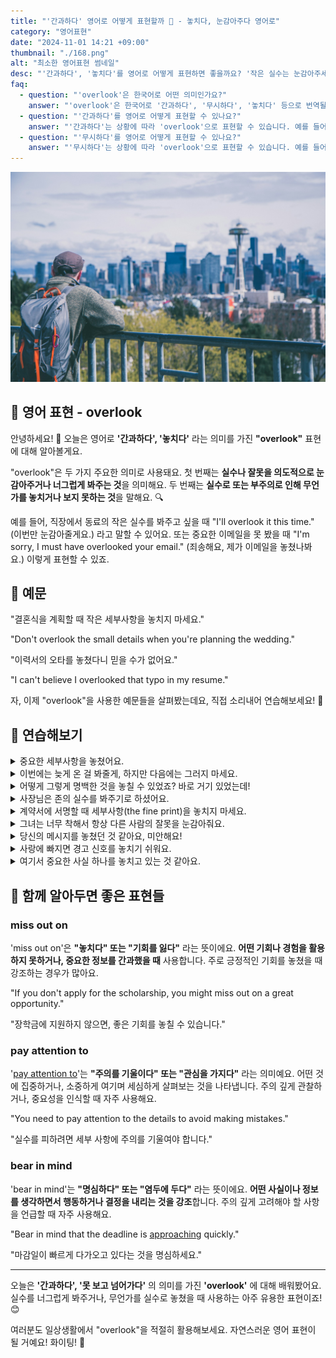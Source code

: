 ```yaml
---
title: "'간과하다' 영어로 어떻게 표현할까 🤫 - 놓치다, 눈감아주다 영어로"
category: "영어표현"
date: "2024-11-01 14:21 +09:00"
thumbnail: "./168.png"
alt: "최소한 영어표현 썸네일"
desc: "'간과하다', '놓치다'를 영어로 어떻게 표현하면 좋을까요? '작은 실수는 눈감아주세요.', '중요한 세부사항을 놓쳤어요.' 등을 영어로 표현하는 법을 배워봅시다. 다양한 예문을 통해서 연습하고 본인의 표현으로 만들어 보세요."
faq:
  - question: "'overlook'은 한국어로 어떤 의미인가요?"
    answer: "'overlook'은 한국어로 '간과하다', '무시하다', '놓치다' 등으로 번역될 수 있습니다. 주로 어떤 것을 주의 깊게 보지 않거나, 놓치는 상황에서 사용됩니다."
  - question: "'간과하다'를 영어로 어떻게 표현할 수 있나요?"
    answer: "'간과하다'는 상황에 따라 'overlook'으로 표현할 수 있습니다. 예를 들어, '그의 실수를 간과했어'는 'I overlooked his mistake'로 말할 수 있습니다."
  - question: "'무시하다'를 영어로 어떻게 표현할 수 있나요?"
    answer: "'무시하다'는 상황에 따라 'overlook'으로 표현할 수 있습니다. 예를 들어, '그의 의견을 무시하면 안 돼'는 'You shouldn't overlook his opinion'으로 말할 수 있습니다."
---
```


![도시를 내려다 보고 있는 남성](./168-1.jpg)

## 🌟 영어 표현 - overlook

안녕하세요! 👋 오늘은 영어로 **'간과하다', '놓치다'** 라는 의미를 가진 **"overlook"** 표현에 대해 알아볼게요.

"overlook"은 두 가지 주요한 의미로 사용돼요. 첫 번째는 **실수나 잘못을 의도적으로 눈감아주거나 너그럽게 봐주는 것**을 의미해요. 두 번째는 **실수로 또는 부주의로 인해 무언가를 놓치거나 보지 못하는 것**을 말해요. 🔍

예를 들어, 직장에서 동료의 작은 실수를 봐주고 싶을 때 "I'll overlook it this time." (이번만 눈감아줄게요.) 라고 말할 수 있어요. 또는 중요한 이메일을 못 봤을 때 "I'm sorry, I must have overlooked your email." (죄송해요, 제가 이메일을 놓쳤나봐요.) 이렇게 표현할 수 있죠.

<div 
  data-inline-banner="🎉 새해에는 스픽 AI와 함께 영어 공부하자" 
  data-inline-banner-subtext="설날 특별 할인으로 60%할인 + 추가 7만원 할인! (~2/3)" 
  data-inline-banner-link="https://app.usespeak.com/kr-ko/sale/kr-affiliate-special/?ref=engple-inline"
  data-inline-banner-caption="해당 링크를 통해 구매시 일정액의 수수료를 지급받습니다.">
</div>

## 📖 예문

"결혼식을 계획할 때 작은 세부사항을 놓치지 마세요."

"Don't overlook the small details when you're planning the wedding."

"이력서의 오타를 놓쳤다니 믿을 수가 없어요."

"I can't believe I overlooked that typo in my resume."

자, 이제 "overlook"을 사용한 예문들을 살펴봤는데요, 직접 소리내어 연습해보세요! 🎯

## 💬 연습해보기

<details>
<summary>중요한 세부사항을 놓쳤어요.</summary>
<span>I overlooked some important details.</span>
</details>

<details>
<summary>이번에는 늦게 온 걸 봐줄게, 하지만 다음에는 그러지 마세요.</summary>
<span>I'll overlook your late arrival this time, but don't let it happen again.</span>
</details>

<details>
<summary>어떻게 그렇게 명백한 것을 놓칠 수 있었죠? 바로 거기 있었는데!</summary>
<span>How could I overlook something so obvious? It was right there!</span>
</details>

<details>
<summary>사장님은 존의 실수를 봐주기로 하셨어요.</summary>
<span>The boss <a href="/blog/in-english/062.decide-to/">decided to</a> overlook John's mistake.</span>
</details>

<details>
<summary>계약서에 서명할 때 세부사항(the fine print)을 놓치지 마세요.</summary>
<span>Don't overlook the fine print when you sign the contract.</span>
</details>

<details>
<summary>그녀는 너무 착해서 항상 다른 사람의 잘못을 눈감아줘요.</summary>
<span>She's too nice - she always overlooks other people's faults.</span>
</details>

<details>
<summary>당신의 메시지를 놓쳤던 것 같아요, 미안해요!</summary>
<span>I must have overlooked your message, sorry about that!</span>
</details>

<details>
<summary>사랑에 빠지면 경고 신호를 놓치기 쉬워요.</summary>
<span>It's easy to overlook the warning signs when you're in love.</span>
</details>

<details>
<summary>여기서 중요한 사실 하나를 놓치고 있는 것 같아요.</summary>
<span>You seem to be overlooking one important fact here.</span>
</details>

## 🤝 함께 알아두면 좋은 표현들

### miss out on

'miss out on'은 **"놓치다" 또는 "기회를 잃다"** 라는 뜻이에요. **어떤 기회나 경험을 활용하지 못하거나, 중요한 정보를 간과했을 때** 사용합니다. 주로 긍정적인 기회를 놓쳤을 때 강조하는 경우가 많아요.

"If you don't apply for the scholarship, you might miss out on a great opportunity."

"장학금에 지원하지 않으면, 좋은 기회를 놓칠 수 있습니다."

### pay attention to

'[pay attention to](/blog/소금-양에-신경써야해-영어표현/)'는 **"주의를 기울이다" 또는 "관심을 가지다"** 라는 의미예요. 어떤 것에 집중하거나, 소중하게 여기며 세심하게 살펴보는 것을 나타냅니다. 주의 깊게 관찰하거나, 중요성을 인식할 때 자주 사용해요.

"You need to pay attention to the details to avoid making mistakes."

"실수를 피하려면 세부 사항에 주의를 기울여야 합니다."

### bear in mind

'bear in mind'는 **"명심하다" 또는 "염두에 두다"** 라는 뜻이에요. **어떤 사실이나 정보를 생각하면서 행동하거나 결정을 내리는 것을 강조**합니다. 주의 깊게 고려해야 할 사항을 언급할 때 자주 사용해요.

"Bear in mind that the deadline is [approaching](/blog/in-english/267.approach/) quickly."

"마감일이 빠르게 다가오고 있다는 것을 명심하세요."

---

오늘은 **'간과하다', '못 보고 넘어가다'** 의 의미를 가진 **'overlook'** 에 대해 배워봤어요. 실수를 너그럽게 봐주거나, 무언가를 실수로 놓쳤을 때 사용하는 아주 유용한 표현이죠! 😊

여러분도 일상생활에서 "overlook"을 적절히 활용해보세요. 자연스러운 영어 표현이 될 거예요! 화이팅! 💪
